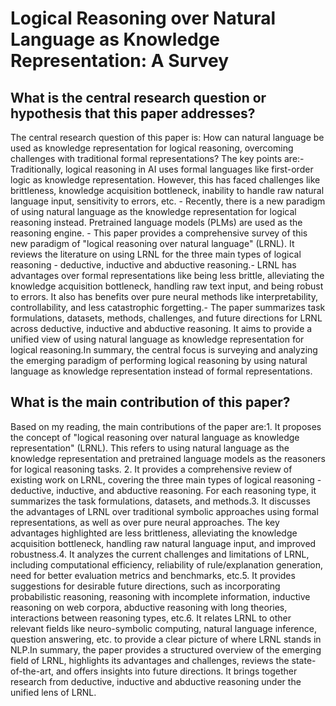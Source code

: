 # Logical Reasoning over Natural Language as Knowledge Representation: A   Survey

## What is the central research question or hypothesis that this paper addresses?

The central research question of this paper is: How can natural language be used as knowledge representation for logical reasoning, overcoming challenges with traditional formal representations? The key points are:- Traditionally, logical reasoning in AI uses formal languages like first-order logic as knowledge representation. However, this has faced challenges like brittleness, knowledge acquisition bottleneck, inability to handle raw natural language input, sensitivity to errors, etc. - Recently, there is a new paradigm of using natural language as the knowledge representation for logical reasoning instead. Pretrained language models (PLMs) are used as the reasoning engine. - This paper provides a comprehensive survey of this new paradigm of "logical reasoning over natural language" (LRNL). It reviews the literature on using LRNL for the three main types of logical reasoning - deductive, inductive and abductive reasoning.- LRNL has advantages over formal representations like being less brittle, alleviating the knowledge acquisition bottleneck, handling raw text input, and being robust to errors. It also has benefits over pure neural methods like interpretability, controllability, and less catastrophic forgetting.- The paper summarizes task formulations, datasets, methods, challenges, and future directions for LRNL across deductive, inductive and abductive reasoning. It aims to provide a unified view of using natural language as knowledge representation for logical reasoning.In summary, the central focus is surveying and analyzing the emerging paradigm of performing logical reasoning by using natural language as knowledge representation instead of formal representations.


## What is the main contribution of this paper?

Based on my reading, the main contributions of the paper are:1. It proposes the concept of "logical reasoning over natural language as knowledge representation" (LRNL). This refers to using natural language as the knowledge representation and pretrained language models as the reasoners for logical reasoning tasks. 2. It provides a comprehensive review of existing work on LRNL, covering the three main types of logical reasoning - deductive, inductive, and abductive reasoning. For each reasoning type, it summarizes the task formulations, datasets, and methods.3. It discusses the advantages of LRNL over traditional symbolic approaches using formal representations, as well as over pure neural approaches. The key advantages highlighted are less brittleness, alleviating the knowledge acquisition bottleneck, handling raw natural language input, and improved robustness.4. It analyzes the current challenges and limitations of LRNL, including computational efficiency, reliability of rule/explanation generation, need for better evaluation metrics and benchmarks, etc.5. It provides suggestions for desirable future directions, such as incorporating probabilistic reasoning, reasoning with incomplete information, inductive reasoning on web corpora, abductive reasoning with long theories, interactions between reasoning types, etc.6. It relates LRNL to other relevant fields like neuro-symbolic computing, natural language inference, question answering, etc. to provide a clear picture of where LRNL stands in NLP.In summary, the paper provides a structured overview of the emerging field of LRNL, highlights its advantages and challenges, reviews the state-of-the-art, and offers insights into future directions. It brings together research from deductive, inductive and abductive reasoning under the unified lens of LRNL.
